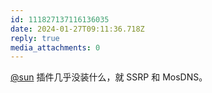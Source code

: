 ```yaml
---
id: 111827137116136035
date: 2024-01-27T09:11:36.718Z
reply: true
media_attachments: 0
---
```


[@sun](https://jiong.us/@sun) 插件几乎没装什么，就 SSRP 和 MosDNS。

